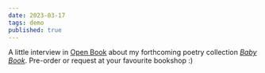 ```yaml
---
date: 2023-03-17
tags: demo
published: true
---
```


A little interview in [Open Book](https://open-book.ca/News/Artist-Poet-Amy-Ching-Yan-Lam-on-Stories-Healing-and-a-Cheese-Based-Universe) about my forthcoming poetry collection [*Baby Book*](https://www.brickbooks.ca/shop/baby-book-by-amy-ching-yan-lam/). Pre-order or request at your favourite bookshop :) 